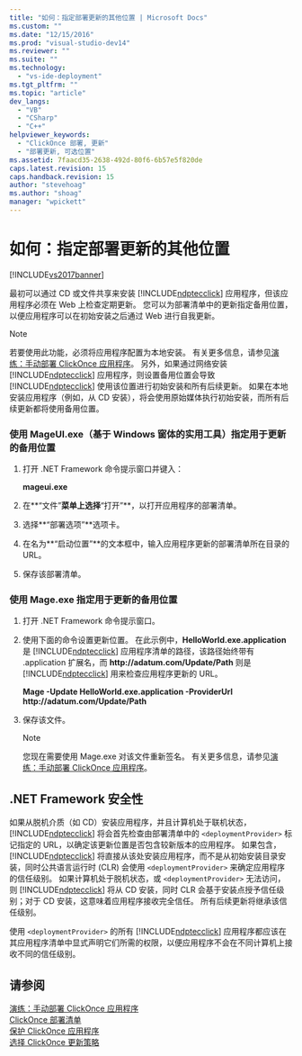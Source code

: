 ```yaml
---
title: "如何：指定部署更新的其他位置 | Microsoft Docs"
ms.custom: ""
ms.date: "12/15/2016"
ms.prod: "visual-studio-dev14"
ms.reviewer: ""
ms.suite: ""
ms.technology: 
  - "vs-ide-deployment"
ms.tgt_pltfrm: ""
ms.topic: "article"
dev_langs: 
  - "VB"
  - "CSharp"
  - "C++"
helpviewer_keywords: 
  - "ClickOnce 部署, 更新"
  - "部署更新, 可选位置"
ms.assetid: 7faacd35-2638-492d-80f6-6b57e5f820de
caps.latest.revision: 15
caps.handback.revision: 15
author: "stevehoag"
ms.author: "shoag"
manager: "wpickett"
---
```

# 如何：指定部署更新的其他位置
[!INCLUDE[vs2017banner](../code-quality/includes/vs2017banner.md)]

最初可以通过 CD 或文件共享来安装 [!INCLUDE[ndptecclick](../deployment/includes/ndptecclick_md.md)] 应用程序，但该应用程序必须在 Web 上检查定期更新。  您可以为部署清单中的更新指定备用位置，以便应用程序可以在初始安装之后通过 Web 进行自我更新。  
  
> [!NOTE]
>  若要使用此功能，必须将应用程序配置为本地安装。  有关更多信息，请参见[演练：手动部署 ClickOnce 应用程序](../deployment/walkthrough-manually-deploying-a-clickonce-application.md)。  另外，如果通过网络安装 [!INCLUDE[ndptecclick](../deployment/includes/ndptecclick_md.md)] 应用程序，则设置备用位置会导致 [!INCLUDE[ndptecclick](../deployment/includes/ndptecclick_md.md)] 使用该位置进行初始安装和所有后续更新。  如果在本地安装应用程序（例如，从 CD 安装），将会使用原始媒体执行初始安装，而所有后续更新都将使用备用位置。  
  
### 使用 MageUI.exe（基于 Windows 窗体的实用工具）指定用于更新的备用位置  
  
1.  打开 .NET Framework 命令提示窗口并键入：  
  
     **mageui.exe**  
  
2.  在**“文件”**菜单上选择**“打开”**，以打开应用程序的部署清单。  
  
3.  选择**“部署选项”**选项卡。  
  
4.  在名为**“启动位置”**的文本框中，输入应用程序更新的部署清单所在目录的 URL。  
  
5.  保存该部署清单。  
  
### 使用 Mage.exe 指定用于更新的备用位置  
  
1.  打开 .NET Framework 命令提示窗口。  
  
2.  使用下面的命令设置更新位置。  在此示例中，**HelloWorld.exe.application** 是 [!INCLUDE[ndptecclick](../deployment/includes/ndptecclick_md.md)] 应用程序清单的路径，该路径始终带有 .application 扩展名，而 **http:\/\/adatum.com\/Update\/Path** 则是 [!INCLUDE[ndptecclick](../deployment/includes/ndptecclick_md.md)] 用来检查应用程序更新的 URL。  
  
     **Mage \-Update HelloWorld.exe.application \-ProviderUrl http:\/\/adatum.com\/Update\/Path**  
  
3.  保存该文件。  
  
    > [!NOTE]
    >  您现在需要使用 Mage.exe 对该文件重新签名。  有关更多信息，请参见[演练：手动部署 ClickOnce 应用程序](../deployment/walkthrough-manually-deploying-a-clickonce-application.md)。  
  
## .NET Framework 安全性  
 如果从脱机介质（如 CD）安装应用程序，并且计算机处于联机状态，[!INCLUDE[ndptecclick](../deployment/includes/ndptecclick_md.md)] 将会首先检查由部署清单中的 `<deploymentProvider>` 标记指定的 URL，以确定该更新位置是否包含较新版本的应用程序。  如果包含，[!INCLUDE[ndptecclick](../deployment/includes/ndptecclick_md.md)] 将直接从该处安装应用程序，而不是从初始安装目录安装，同时公共语言运行时 \(CLR\) 会使用 `<deploymentProvider>` 来确定应用程序的信任级别。  如果计算机处于脱机状态，或 `<deploymentProvider>` 无法访问，则 [!INCLUDE[ndptecclick](../deployment/includes/ndptecclick_md.md)] 将从 CD 安装，同时 CLR 会基于安装点授予信任级别；对于 CD 安装，这意味着应用程序接收完全信任。  所有后续更新将继承该信任级别。  
  
 使用 `<deploymentProvider>` 的所有 [!INCLUDE[ndptecclick](../deployment/includes/ndptecclick_md.md)] 应用程序都应该在其应用程序清单中显式声明它们所需的权限，以便应用程序不会在不同计算机上接收不同的信任级别。  
  
## 请参阅  
 [演练：手动部署 ClickOnce 应用程序](../deployment/walkthrough-manually-deploying-a-clickonce-application.md)   
 [ClickOnce 部署清单](../deployment/clickonce-deployment-manifest.md)   
 [保护 ClickOnce 应用程序](../deployment/securing-clickonce-applications.md)   
 [选择 ClickOnce 更新策略](../deployment/choosing-a-clickonce-update-strategy.md)